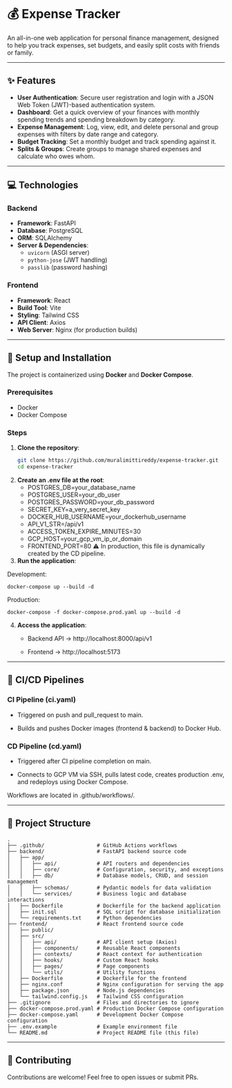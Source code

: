 # 💰 Expense Tracker

An all-in-one web application for personal finance management, designed to help you track expenses, set budgets, and easily split costs with friends or family.

---

## ✨ Features

- **User Authentication**: Secure user registration and login with a JSON Web Token (JWT)-based authentication system.  
- **Dashboard**: Get a quick overview of your finances with monthly spending trends and spending breakdown by category.  
- **Expense Management**: Log, view, edit, and delete personal and group expenses with filters by date range and category.  
- **Budget Tracking**: Set a monthly budget and track spending against it.  
- **Splits & Groups**: Create groups to manage shared expenses and calculate who owes whom.  

---

## 💻 Technologies

### Backend
- **Framework**: FastAPI  
- **Database**: PostgreSQL  
- **ORM**: SQLAlchemy  
- **Server & Dependencies**:  
  - `uvicorn` (ASGI server)  
  - `python-jose` (JWT handling)  
  - `passlib` (password hashing)  

### Frontend
- **Framework**: React  
- **Build Tool**: Vite  
- **Styling**: Tailwind CSS  
- **API Client**: Axios  
- **Web Server**: Nginx (for production builds)  

---

## 🔧 Setup and Installation

The project is containerized using **Docker** and **Docker Compose**.

### Prerequisites
- Docker  
- Docker Compose  

### Steps

1. **Clone the repository**:
   ```bash
   git clone https://github.com/muralimittireddy/expense-tracker.git
   cd expense-tracker
2. **Create an .env file at the root**:
    - POSTGRES_DB=your_database_name
    - POSTGRES_USER=your_db_user
    - POSTGRES_PASSWORD=your_db_password
    - SECRET_KEY=a_very_secret_key
    - DOCKER_HUB_USERNAME=your_dockerhub_username
    - API_V1_STR=/api/v1
    - ACCESS_TOKEN_EXPIRE_MINUTES=30
    - GCP_HOST=your_gcp_vm_ip_or_domain
    - FRONTEND_PORT=80
⚠️ In production, this file is dynamically created by the CD pipeline.
3. **Run the application**:

  Development:

    docker-compose up --build -d


  Production:

    docker-compose -f docker-compose.prod.yaml up --build -d
4. **Access the application**:

    - Backend API → http://localhost:8000/api/v1
    
    - Frontend → http://localhost:5173

---

## 🚀 CI/CD Pipelines
  ### CI Pipeline (ci.yaml)

  - Triggered on push and pull_request to main.
  
  - Builds and pushes Docker images (frontend & backend) to Docker Hub.

  ### CD Pipeline (cd.yaml)
  
  - Triggered after CI pipeline completion on main.
  
  - Connects to GCP VM via SSH, pulls latest code, creates production .env, and redeploys using Docker Compose.
  
Workflows are located in .github/workflows/.

---

## 📂 Project Structure
    .
    ├── .github/                 # GitHub Actions workflows
    ├── backend/                 # FastAPI backend source code
    │   ├── app/
    │   │   ├── api/             # API routers and dependencies
    │   │   ├── core/            # Configuration, security, and exceptions
    │   │   ├── db/              # Database models, CRUD, and session management
    │   │   ├── schemas/         # Pydantic models for data validation
    │   │   └── services/        # Business logic and database interactions
    │   ├── Dockerfile           # Dockerfile for the backend application
    │   ├── init.sql             # SQL script for database initialization
    │   └── requirements.txt     # Python dependencies
    ├── frontend/                # React frontend source code
    │   ├── public/
    │   ├── src/
    │   │   ├── api/             # API client setup (Axios)
    │   │   ├── components/      # Reusable React components
    │   │   ├── contexts/        # React context for authentication
    │   │   ├── hooks/           # Custom React hooks
    │   │   ├── pages/           # Page components
    │   │   └── utils/           # Utility functions
    │   ├── Dockerfile           # Dockerfile for the frontend
    │   ├── nginx.conf           # Nginx configuration for serving the app
    │   ├── package.json         # Node.js dependencies
    │   └── tailwind.config.js   # Tailwind CSS configuration
    ├── .gitignore               # Files and directories to ignore
    ├── docker-compose.prod.yaml # Production Docker Compose configuration
    ├── docker-compose.yaml      # Development Docker Compose configuration
    ├── .env.example             # Example environment file
    └── README.md                # Project README file (this file)

---

## 🌟 Contributing
  Contributions are welcome! Feel free to open issues or submit PRs.
